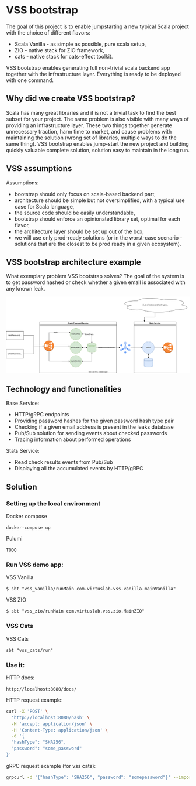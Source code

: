 # VSS bootstrap

The goal of this project is to enable jumpstarting a new typical Scala project with the choice of different flavors:
* Scala Vanilla - as simple as possible, pure scala setup,
* ZIO - native stack for ZIO framework,
* cats - native stack for cats-effect toolkit. 

VSS bootstrap enables generating full non-trivial scala backend app together with the infrastructure layer. Everything is ready to be deployed with one command.

## Why did we create VSS bootstrap?

Scala has many great libraries and it is not a trivial task to find the best subset for your project. The same problem is also visible with many ways of providing an infrastructure layer. 
These two things together generate unnecessary traction, harm time to market, and cause problems with maintaining the solution (wrong set of libraries, multiple ways to do the same thing).
VSS bootstrap enables jump-start the new project and building quickly valuable complete solution, solution easy to maintain in the long run.

## VSS assumptions

Assumptions:
* bootstrap should only focus on scala-based backend part,
* architecture should be simple but not oversimplified, with a typical use case for Scala language,
* the source code should be easily understandable,
* bootstrap should enforce an opinionated library set, optimal for each flavor,
* the architecture layer should be set up out of the box,
* we will use only prod-ready solutions (or in the worst-case scenario - solutions that are the closest to be prod ready in a given ecosystem).

## VSS bootstrap architecture example

What exemplary problem VSS bootstrap solves?
The goal of the system is to get password hashed or check whether a given email is associated with any known leak.

![VSS bootstrap architecture](docs/architecture.drawio.svg)


## Technology and functionalities

Base Service:
* HTTP/gRPC endpoints
* Providing password hashes for the given password hash type pair
* Checking if a given email address is present in the leaks database
* Pub/Sub solution for sending events about checked passwords
* Tracing information about performed operations

Stats Service:
* Read check results events from Pub/Sub
* Displaying all the accumulated events by HTTP/gRPC

## Solution

### Setting up the local environment

Docker compose
```
docker-compose up
```

Pulumi
```
TODO
```

### Run VSS demo app:

VSS Vanilla
```
$ sbt "vss_vanilla/runMain com.virtuslab.vss.vanilla.mainVanilla"
```

VSS ZIO
```
$ sbt "vss_zio/runMain com.virtuslab.vss.zio.MainZIO"
```

### VSS Cats

VSS Cats
```
sbt "vss_cats/run"
```

### Use it:

HTTP docs:
```
http://localhost:8080/docs/
```

HTTP request example:
```bash
curl -X 'POST' \
  'http://localhost:8080/hash' \
  -H 'accept: application/json' \
  -H 'Content-Type: application/json' \
  -d '{
  "hashType": "SHA256",
  "password": "some_password"
}'
```

gRPC request example (for vss cats):

```bash
grpcurl -d '{"hashType": "SHA256", "password": "somepassword"}' --import-path vss-cats/src/main/protobuf --proto password.proto --plaintext localhost:8081 com.virtuslab.vss.proto.cats.HashPasswordService/HashPassword
```
